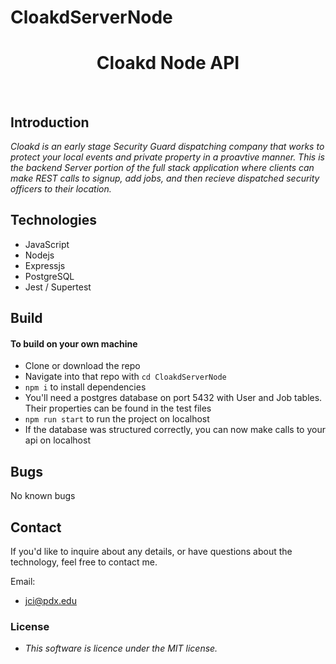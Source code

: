 # CloakdServerNode
<h1 align="center">Cloakd Node API</h1> <br>

<!-- START doctoc generated TOC please keep comment here to allow auto update -->
<!-- DON'T EDIT THIS SECTION, INSTEAD RE-RUN doctoc TO UPDATE -->

<!-- END doctoc generated TOC please keep comment here to allow auto update -->

## Introduction

_Cloakd is an early stage Security Guard dispatching company that works to protect your local events and private property in a proavtive manner. This is the backend Server portion of the full stack application where clients can make REST calls to signup, add jobs, and then recieve dispatched security officers to their location._

## Technologies

- JavaScript
- Nodejs
- Expressjs
- PostgreSQL
- Jest / Supertest

## Build

#### To build on your own machine

- Clone or download the repo
- Navigate into that repo with `cd CloakdServerNode`
- `npm i` to install dependencies
- You'll need a postgres database on port 5432 with User and Job tables. Their properties can be found in the test files
- `npm run start` to run the project on localhost
- If the database was structured correctly, you can now make calls to your api on localhost

## Bugs
No known bugs

## Contact

If you'd like to inquire about any details, or have questions about the technology, feel free to contact me.

Email:

- jci@pdx.edu

### License

- _This software is licence under the MIT license._
